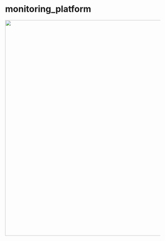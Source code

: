 # monitoring_platform

<img src="https://user-images.githubusercontent.com/46510874/107529806-9aecaf80-6bfe-11eb-870a-e68347181fe7.png" width="700">
